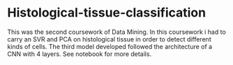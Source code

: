 # Histological-tissue-classification

This was the second coursework of Data Mining. In this coursework i had to carry an SVR and PCA on histological tissue in order to detect different kinds of cells. The third model developed followed the architecture of a CNN with 4 layers. See notebook for more details.
